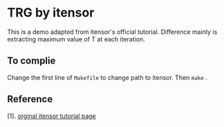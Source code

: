 # TRG by itensor

This is a demo adapted from itensor's official tutorial. Difference mainly is extracting maximum value of T at each iteration.

## To complie

Change the first line of `Makefile` to change path to itensor. Then `make` .

## Reference

[1]. [orginal itensor tutorial page](http://itensor.org/docs.cgi?page=book/trg)